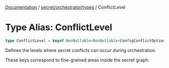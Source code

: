 [Documentation](../../../../index.md) / [secret/orchestrator/types](../index.md) / ConflictLevel

# Type Alias: ConflictLevel

```ts
type ConflictLevel = keyof NonNullable<NonNullable<ConfigConflictOptions["conflict"]>["strategies"]>;
```

Defines the levels where secret conflicts can occur during orchestration.

These keys correspond to fine-grained areas inside the secret graph.
